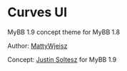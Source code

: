 # Curves UI
MyBB 1.9 concept theme for MyBB 1.8

Author: [MattyWjeisz](https://github.com/MattyWjeisz) 

Concept: [Justin Soltesz](https://github.com/justinsoltesz) for MyBB 1.9

